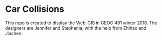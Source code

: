 # Car Collisions
This repo is created to display the Web-GIS in GEOG 481 winter 2018. The  designers are Jennifer and Stephenia, with the help from Zhihao and Jiachen. 
